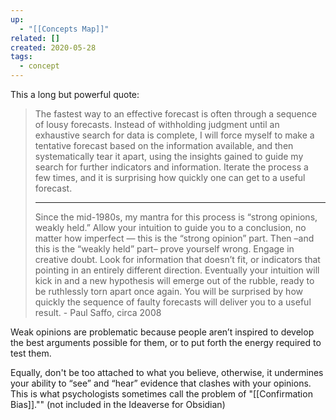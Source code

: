```yaml
---
up:
  - "[[Concepts Map]]"
related: []
created: 2020-05-28
tags:
  - concept
---
```


This a long but powerful quote:

> The fastest way to an effective forecast is often through a sequence of lousy forecasts. Instead of withholding judgment until an exhaustive search for data is complete, I will force myself to make a tentative forecast based on the information available, and then systematically tear it apart, using the insights gained to guide my search for further indicators and information. Iterate the process a few times, and it is surprising how quickly one can get to a useful forecast. 
> 
> ---
> Since the mid-1980s, my mantra for this process is “strong opinions, weakly held.” Allow your intuition to guide you to a conclusion, no matter how imperfect — this is the “strong opinion” part. Then –and this is the “weakly held” part– prove yourself wrong. Engage in creative doubt. Look for information that doesn’t fit, or indicators that pointing in an entirely different direction. Eventually your intuition will kick in and a new hypothesis will emerge out of the rubble, ready to be ruthlessly torn apart once again. You will be surprised by how quickly the sequence of faulty forecasts will deliver you to a useful result. - Paul Saffo, circa 2008

Weak opinions are problematic because people aren’t inspired to develop the best arguments possible for them, or to put forth the energy required to test them. 

Equally, don't be too attached to what you believe, otherwise, it undermines your ability to “see” and “hear” evidence that clashes with your opinions. This is what psychologists sometimes call the problem of "[[Confirmation Bias]]."" (not included in the Ideaverse for Obsidian)